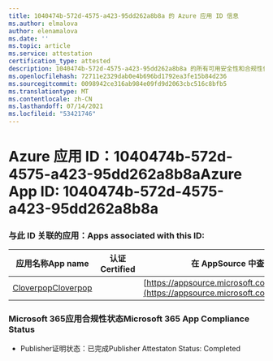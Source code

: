 ```yaml
---
title: 1040474b-572d-4575-a423-95dd262a8b8a 的 Azure 应用 ID 信息
ms.author: elmalova
author: elenamalova
ms.date: ''
ms.topic: article
ms.service: attestation
certification_type: attested
description: 1040474b-572d-4575-a423-95dd262a8b8a 的所有可用安全性和合规性信息。
ms.openlocfilehash: 72711e2329dab0e4b696bd1792ea3fe15b84d236
ms.sourcegitcommit: 0098942ce316ab984e09fd9d2063cbc516c8bfb5
ms.translationtype: MT
ms.contentlocale: zh-CN
ms.lasthandoff: 07/14/2021
ms.locfileid: "53421746"
---
```

# <a name="azure-app-id-1040474b-572d-4575-a423-95dd262a8b8a"></a><span data-ttu-id="4d3ab-103">Azure 应用 ID：1040474b-572d-4575-a423-95dd262a8b8a</span><span class="sxs-lookup"><span data-stu-id="4d3ab-103">Azure App ID: 1040474b-572d-4575-a423-95dd262a8b8a</span></span>


### <a name="apps-associated-with-this-id"></a><span data-ttu-id="4d3ab-104">与此 ID 关联的应用：</span><span class="sxs-lookup"><span data-stu-id="4d3ab-104">Apps associated with this ID:</span></span>
| <span data-ttu-id="4d3ab-105">**应用名称**</span><span class="sxs-lookup"><span data-stu-id="4d3ab-105">**App name**</span></span> | <span data-ttu-id="4d3ab-106">**认证**</span><span class="sxs-lookup"><span data-stu-id="4d3ab-106">**Certified**</span></span> | <span data-ttu-id="4d3ab-107">**在 AppSource 中查看**</span><span class="sxs-lookup"><span data-stu-id="4d3ab-107">**View in AppSource**</span></span> |
|-|-|-|
| [<span data-ttu-id="4d3ab-108">Cloverpop</span><span class="sxs-lookup"><span data-stu-id="4d3ab-108">Cloverpop</span></span>](https://docs.microsoft.com/en-us/microsoft-365-app-certification/forward/WA200001803) |  | [https://appsource.microsoft.com/product/office/WA200001803](https://appsource.microsoft.com/product/office/WA200001803) |

### <a name="microsoft-365-app-compliance-status"></a><span data-ttu-id="4d3ab-109">Microsoft 365应用合规性状态</span><span class="sxs-lookup"><span data-stu-id="4d3ab-109">Microsoft 365 App Compliance Status</span></span>
- <span data-ttu-id="4d3ab-110">Publisher证明状态：已完成</span><span class="sxs-lookup"><span data-stu-id="4d3ab-110">Publisher Attestaton Status: Completed</span></span>
